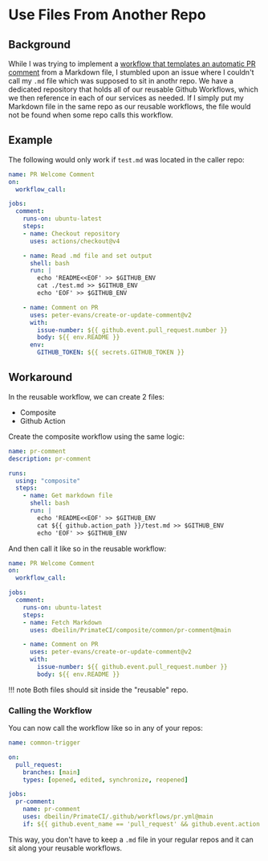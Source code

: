 # Use Files From Another Repo
## Background
While I was trying to implement a [workflow that templates an automatic PR comment](Comment%20on%20PR%20from%20Markdown%20file.md) from a Markdown file, I stumbled upon an issue where I couldn't call my `.md` file which was supposed to sit in anothr repo.
We have a dedicated repository that holds all of our reusable Github Workflows, which we then reference in each of our services as needed.
If I simply put my Markdown file in the same repo as our reusable workflows, the file would not be found when some repo calls this workflow.

## Example
The following would only work if `test.md` was located in the caller repo:
```yaml
name: PR Welcome Comment
on:
  workflow_call:

jobs:
  comment:
    runs-on: ubuntu-latest
    steps:
    - name: Checkout repository
      uses: actions/checkout@v4

    - name: Read .md file and set output
      shell: bash
      run: |
        echo 'README<<EOF' >> $GITHUB_ENV
        cat ./test.md >> $GITHUB_ENV
        echo 'EOF' >> $GITHUB_ENV

    - name: Comment on PR
      uses: peter-evans/create-or-update-comment@v2
      with:
        issue-number: ${{ github.event.pull_request.number }}
        body: ${{ env.README }}
      env:
        GITHUB_TOKEN: ${{ secrets.GITHUB_TOKEN }}
```

## Workaround
In the reusable workflow, we can create 2 files:

- Composite
- Github Action

Create the composite workflow using the same logic:
```yaml
name: pr-comment
description: pr-comment

runs:
  using: "composite"
  steps:
    - name: Get markdown file
      shell: bash
      run: |
        echo 'README<<EOF' >> $GITHUB_ENV
        cat ${{ github.action_path }}/test.md >> $GITHUB_ENV
        echo 'EOF' >> $GITHUB_ENV
```

And then call it like so in the reusable workflow:
```yaml
name: PR Welcome Comment
on:
  workflow_call:

jobs:
  comment:
    runs-on: ubuntu-latest
    steps:
    - name: Fetch Markdown
      uses: dbeilin/PrimateCI/composite/common/pr-comment@main

    - name: Comment on PR
      uses: peter-evans/create-or-update-comment@v2
      with:
        issue-number: ${{ github.event.pull_request.number }}
        body: ${{ env.README }}
```

!!! note
    Both files should sit inside the "reusable" repo.

### Calling the Workflow
You can now call the workflow like so in any of your repos:
```yaml
name: common-trigger

on:
  pull_request:
    branches: [main]
    types: [opened, edited, synchronize, reopened]

jobs:
  pr-comment:
    name: pr-comment
    uses: dbeilin/PrimateCI/.github/workflows/pr.yml@main
    if: ${{ github.event_name == 'pull_request' && github.event.action == 'opened' }}
```

This way, you don't have to keep a `.md` file in your regular repos and it can sit along your reusable workflows.
